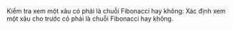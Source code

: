 Kiểm tra xem một xâu có phải là chuỗi Fibonacci hay không: Xác định xem một xâu cho trước có phải là chuỗi Fibonacci hay không.
